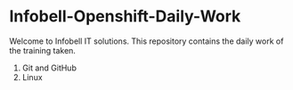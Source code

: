 # Infobell-Openshift-Daily-Work
Welcome to Infobell IT solutions.
This repository contains the daily work of the training taken.

1. Git and GitHub
2. Linux
